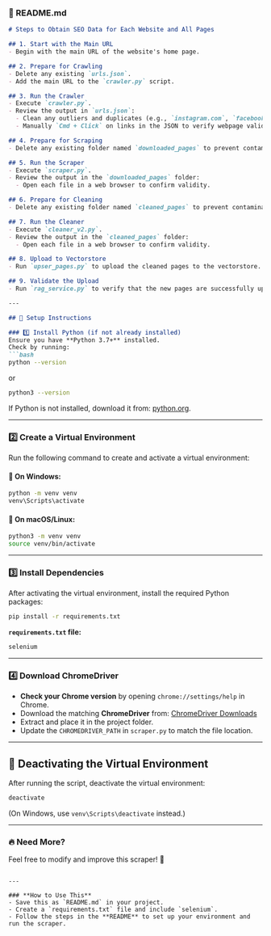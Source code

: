 ### **📄 README.md**
```md
# Steps to Obtain SEO Data for Each Website and All Pages

## 1. Start with the Main URL
- Begin with the main URL of the website's home page.

## 2. Prepare for Crawling
- Delete any existing `urls.json`.
- Add the main URL to the `crawler.py` script.

## 3. Run the Crawler
- Execute `crawler.py`.
- Review the output in `urls.json`:
  - Clean any outliers and duplicates (e.g., `instagram.com`, `facebook.com`).
  - Manually `Cmd + Click` on links in the JSON to verify webpage validity.

## 4. Prepare for Scraping
- Delete any existing folder named `downloaded_pages` to prevent contamination.

## 5. Run the Scraper
- Execute `scraper.py`.
- Review the output in the `downloaded_pages` folder:
  - Open each file in a web browser to confirm validity.

## 6. Prepare for Cleaning
- Delete any existing folder named `cleaned_pages` to prevent contamination.

## 7. Run the Cleaner
- Execute `cleaner_v2.py`.
- Review the output in the `cleaned_pages` folder:
  - Open each file in a web browser to confirm validity.

## 8. Upload to Vectorstore
- Run `upser_pages.py` to upload the cleaned pages to the vectorstore.

## 9. Validate the Upload
- Run `rag_service.py` to verify that the new pages are successfully uploaded.

---

## 🔧 Setup Instructions

### 1️⃣ Install Python (if not already installed)
Ensure you have **Python 3.7+** installed.  
Check by running:
```bash
python --version
```
or
```bash
python3 --version
```

If Python is not installed, download it from: [python.org](https://www.python.org/downloads/).

---

### 2️⃣ Create a Virtual Environment
Run the following command to create and activate a virtual environment:

#### 📌 **On Windows:**
```bash
python -m venv venv
venv\Scripts\activate
```

#### 📌 **On macOS/Linux:**
```bash
python3 -m venv venv
source venv/bin/activate
```

---

### 3️⃣ Install Dependencies
After activating the virtual environment, install the required Python packages:

```bash
pip install -r requirements.txt
```

**`requirements.txt` file:**
```txt
selenium
```

---

### 4️⃣ Download ChromeDriver
- **Check your Chrome version** by opening `chrome://settings/help` in Chrome.
- Download the matching **ChromeDriver** from: [ChromeDriver Downloads](https://sites.google.com/chromium.org/driver/)
- Extract and place it in the project folder.
- Update the `CHROMEDRIVER_PATH` in `scraper.py` to match the file location.

---

## 🛑 Deactivating the Virtual Environment
After running the script, deactivate the virtual environment:

```bash
deactivate
```

(On Windows, use `venv\Scripts\deactivate` instead.)

---

### 🔥 Need More?
Feel free to modify and improve this scraper! 🚀
```

---

### **How to Use This**
- Save this as `README.md` in your project.
- Create a `requirements.txt` file and include `selenium`.
- Follow the steps in the **README** to set up your environment and run the scraper.
